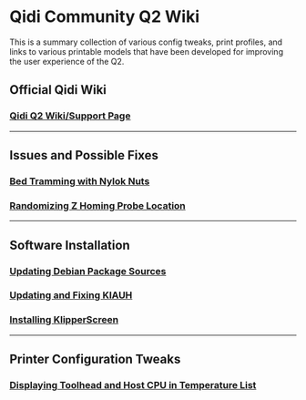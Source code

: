 # Qidi Community Q2 Wiki

This is a summary collection of various config tweaks, print profiles, and links to various printable models that have been developed for improving the user experience of the Q2.

## Official Qidi Wiki

### [Qidi Q2 Wiki/Support Page](https://wiki.qidi3d.com/en/Q2)

---

## Issues and Possible Fixes

### [Bed Tramming with Nylok Nuts](./content/bed-tramming/README.md)

### [Randomizing Z Homing Probe Location](./content/randomize-probing/README.md)

---

## Software Installation

### [Updating Debian Package Sources](./content/debian-package-sources/README.md)

### [Updating and Fixing KIAUH](./content/kiauh-update-and-fix/README.md)

### [Installing KlipperScreen](./content/klipperscreen-installation/README.md)

---

## Printer Configuration Tweaks

### [Displaying Toolhead and Host CPU in Temperature List](./content/temperature-monitoring/README.md)
